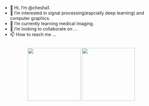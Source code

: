 - 👋 Hi, I’m @chesha1.
- 👀 I’m interested in signal processing(espcially deep learning) and computer graphics.
- 🌱 I’m currently learning medical imaging.
- 💞️ I’m looking to collaborate on ...
- 📫 How to reach me ...

<!---
chesha1/chesha1 is a ✨ special ✨ repository because its `README.md` (this file) appears on your GitHub profile.
You can click the Preview link to take a look at your changes.
--->  

## 
<div align="center">
<span>  </span>
<img height="170px" src="https://github-readme-stats.vercel.app/api?username=chesha1" /><span>  </span><img height="170px" src="https://github-readme-stats.vercel.app/api/top-langs/?username=chesha1&layout=compact&langs_count=8" />
<span>  </span>
</div>


